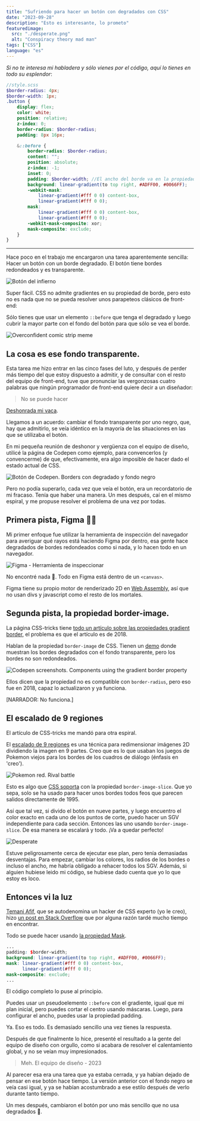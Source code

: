 ```yaml
---
title: "Sufriendo para hacer un botón con degradados con CSS"
date: "2023-09-28"
description: "Esto es interesante, lo prometo"
featuredimage:
  src: "./desperate.png"
  alt: "Conspiracy theory mad man"
tags: ["CSS"]
language: "es"
---
```


_Si no te interesa mi habladera y sólo vienes por el código, aquí lo tienes en todo su esplendor_:
```scss
//style.scss
$border-radius: 4px;
$border-width: 1px;
.button {
    display: flex;
    color: white;
    position: relative;
    z-index: 0;
    border-radius: $border-radius;
    padding: 8px 16px;

    &::before {
        border-radius: $border-radius;
        content: "";
        position: absolute;
        z-index: -1;
        inset: 0;
        padding: $border-width; //El ancho del borde va en la propiedad de padding
        background: linear-gradient(to top right, #ADFF00, #0066FF);
        -webkit-mask:
            linear-gradient(#fff 0 0) content-box,
            linear-gradient(#fff 0 0);
        mask:
            linear-gradient(#fff 0 0) content-box,
            linear-gradient(#fff 0 0);
        -webkit-mask-composite: xor;
        mask-composite: exclude;
    }
}
```
---


Hace poco en el trabajo me encargaron una tarea aparentemente sencilla: Hacer un botón con un borde degradado. El botón tiene bordes redondeados y es transparente.

![Botón del infierno](./button-fire.png)

Super fácil. CSS no admite gradientes en su propiedad de borde, pero esto no es nada que no se pueda resolver unos parapeteos clásicos de front-end:

Sólo tienes que usar un elemento ``::before`` que tenga el degradado y luego cubrir la mayor parte con el fondo del botón para que sólo se vea el borde.

![Overconfident comic strip meme](./overconfident-comic.png)

## La cosa es ese fondo transparente.

Esta tarea me hizo entrar en las cinco fases del luto, y después de perder más tiempo del que estoy dispuesto a admitir, y de consultar con el resto del equipo de front-end, tuve que pronunciar las vergonzosas cuatro palabras que ningún programador de front-end quiere decir a un diseñador:

> No se puede hacer

[Deshonrada mi vaca](https://www.youtube.com/watch?v=AW7iAIzRSQ4).

Llegamos a un acuerdo: cambiar el fondo transparente por uno negro, que, hay que admitirlo, se veía idéntico en la mayoría de las situaciones en las que se utilizaba el botón.

En mi pequeña reunión de deshonor y vergüenza con el equipo de diseño, utilicé la página de Codepen como ejemplo, para convencerlos (y convencerme) de que, efectivamente, era algo imposible de hacer dado el estado actual de CSS.

![Botón de Codepen. Borders con degradado y fondo negro](./codepen.png)

Pero no podía superarlo, cada vez que veía el botón, era un recordatorio de mi fracaso. Tenía que haber una manera. Un mes después, caí en el mismo espiral, y me propuse resolver el problema de una vez por todas.

## Primera pista, Figma 🕵️‍♀️

Mi primer enfoque fue utilizar la herramienta de inspección del navegador para averiguar qué rayos está haciendo Figma por dentro, esa gente hace degradados de bordes redondeados como si nada, y lo hacen todo en un navegador.

![Figma - Herramienta de inspeccionar](./figma.png)

No encontré nada 🙁. Todo en Figma está dentro de un `<canvas>`.

Figma tiene su propio motor de renderizado 2D en [Web Assembly](https://www.figma.com/blog/webassembly-cut-figmas-load-time-by-3x/), así que no usan divs y javascript como el resto de los mortales.


## Segunda pista, la propiedad border-image.

La página CSS-tricks tiene [todo un artículo sobre las propiedades gradient border](https://css-tricks.com/gradient-borders-in-css/), el problema es que el artículo es de 2018.

Hablan de la propiedad `border-image` de CSS. Tienen un [demo](https://codepen.io/chriscoyier/pen/ZVYXRx) donde muestran los bordes degradados con el fondo transparente, pero los bordes no son redondeados.

![Codepen screenshots. Components using the gradient border property](./css-tricks.png)

Ellos dicen que la propiedad no es compatible con `border-radius`, pero eso fue en 2018, capaz lo actualizaron y ya funciona.

[NARRADOR: No funciona.]

## El escalado de 9 regiones

El artículo de CSS-tricks me mandó para otra espiral.

El [escalado de 9 regiones](https://en.wikipedia.org/wiki/9-slice_scaling) es una técnica para redimensionar imágenes 2D dividiendo la imagen en 9 partes. Creo que es lo que usaban los juegos de Pokemon viejos para los bordes de los cuadros de diálogo (énfasis en 'creo').

![Pokemon red. Rival battle](./pokemon.png
)

Esto es algo que [CSS soporta](https://developer.mozilla.org/en-US/docs/Web/CSS/border-image-slice) con la propiedad `border-image-slice`. Que yo sepa, solo se ha usado para hacer unos bordes todos feos que parecen salidos directamente de 1995.

Así que tal vez, si divido el botón en nueve partes, y luego encuentro el color exacto en cada uno de los puntos de corte, puedo hacer un SGV independiente para cada sección. Entonces las uno usando `border-image-slice`. De esa manera se escalará y todo. ¡Va a quedar perfecto!

![Desperate](./desperate.png
)

Estuve peligrosamente cerca de ejecutar ese plan, pero tenía demasiadas desventajas. Para empezar, cambiar los colores, los radios de los bordes o incluso el ancho, me habría obligado a rehacer todos los SGV. Además, si alguien hubiese leido mi código, se hubiese dado cuenta que yo lo que estoy es loco.

## Entonces vi la luz

[Temani Afif](https://stackoverflow.com/users/8620333/temani-afif), que se autodenomina un hacker de CSS experto (yo le creo), hizo [un post en Stack Overflow](https://stackoverflow.com/questions/51496204/border-gradient-with-border-radius) que por alguna razón tardé mucho tiempo en encontrar.

Todo se puede hacer usando [la propiedad Mask](https://developer.mozilla.org/en-US/docs/Web/CSS/mask).

```scss
...
padding: $border-width;
background: linear-gradient(to top right, #ADFF00, #0066FF);
mask: linear-gradient(#fff 0 0) content-box,
      linear-gradient(#fff 0 0);
mask-composite: exclude;
...
```

El código completo lo puse al principio.

Puedes usar un pseudoelemento `::before` con el gradiente, igual que mi plan inicial, pero puedes cortar el centro usando máscaras. Luego, para configurar el ancho, puedes usar la propiedad padding.

Ya. Eso es todo. Es demasiado sencillo una vez tienes la respuesta.

Después de que finalmente lo hice, presenté el resultado a la gente del equipo de diseño con orgullo, como si acabara de resolver el calentamiento global, y no se veían muy impresionados. 

> Meh. El equipo de diseño - 2023

Al parecer esa era una tarea que ya estaba cerrada, y ya habían dejado de pensar en ese botón hace tiempo. La versión anterior con el fondo negro se veía casi igual, y ya se habían acostumbrado a ese estilo después de verlo durante tanto tiempo.

Un mes después, cambiaron el botón por uno más sencillo que no usa degradados 🤡.